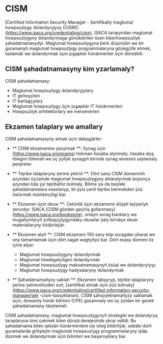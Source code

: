 # CISM

[Certified Information Security Manager - Sertifikatly maglumat howpsuzlygy dolandyryjysy (CISM)] (https://www.isaca.org/credentialing/cism), ISACA tarapyndan maglumat howpsuzlygyny dolandyrmaga gönükdirilen ösen kiberhowpsuzlyk şahadatnamasydyr. Maglumat howpsuzlygyna berk düşünýän we bir guramanyň maglumat howpsuzlygy programmalaryna gözegçilik etmek, taslamak we dolandyrmak üçin jogapkär hünärmenler üçin döredildi.

## CISM şahadatnamasyny kim yzarlamaly?

CISM şahadatnamasy:

- Maglumat howpsuzlygy dolandyryjylary
- IT geňeşçileri
- IT barlagçylary
- Maglumat howpsuzlygy üçin jogapkär IT hünärmenleri
- Howpsuzlyk arhitektorlary we inersenerleri

## Ekzamen talaplary we amallary

CISM şahadatnamasyny almak üçin dalaşgärler:

- ** CISM ekzamenine ýazylmak **: Synag üçin [https://www.isaca.org/exams) hökman hasaba alynmaly, hasaba alyş tölegini tölemeli we üç ýyllyk synagyň birinde synag senesini saýlamaly. penjireler.
- ** Tejribe talaplaryny ýerine ýetiriň **: Dört sany CISM domeniniň azyndan üçüsinde maglumat howpsuzlygyny dolandyrmak boýunça azyndan bäş ýyl tejribäňiz bolmaly. Bilime ýa-da beýleki şahadatnamalara esaslanyp, iki ýyla çenli tejribe bermekden ýüz öwürmek mümkinçiligi bar.
- ** Ekzamen üçin okuw **: Üstünlik üçin ekzamene düýpli taýýarlyk zerurdyr. ISACA [CISM gözden geçiriş gollanmasy] (https://www.isaca.org/bookstore), onlaýn sorag banklary we mugallymlaryň ýolbaşçylygyndaky okuwlar ýaly birnäçe okuw materiallaryny hödürleýär.
- ** Ekzamen alyň **: CISM ekzameni 150 sany köp soragdan ybarat we ony tamamlamak üçin dört sagat wagtyňyz bar. Dört esasy domeni öz içine alýar:

   - Maglumat howpsuzlygyny dolandyrmak
   - Maglumat töwekgelçiligini dolandyrmak
   - Maglumat howpsuzlygy maksatnamasynyň ösüşi we dolandyrylyşy
   - Maglumat howpsuzlygy hadysalaryny dolandyrmak

- ** Şahadatnamaňyzy saklaň **: Ekzamen tabşyryp, tejribe talaplaryny ýerine ýetireniňizden soň, [sertifikat almak üçin ýüz tutmaly] (https://www.isaca.org/credentialing/certified-information-security-manager/get -cism-tassyklanan). CISM şahsyýetnamaňyzy saklamak üçin, dowamly hünär bilimini (CPE) gazanmaly we üç ýyldan bir gezek şahadatnamany täzelemeli.

CISM şahadatnamasy, maglumat howpsuzlygynyň strategiki we dolandyryş taraplaryna ünsi çekmek bilen dünýä derejesinde ykrar edildi. Bu şahadatnama bilen işleýän hünärmenlere uly isleg bildirilýär, sebäbi dürli guramalarda giňişleýin maglumat howpsuzlygy programmalaryny işläp düzmek we dolandyrmak üçin bilimleri we başarnyklary bar.